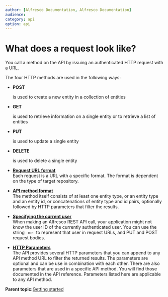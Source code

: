 ```yaml
---
author: [Alfresco Documentation, Alfresco Documentation]
audience: 
category: api
option: api
---
```


# What does a request look like?

You call a method on the API by issuing an authenticated HTTP request with a URL.

The four HTTP methods are used in the following ways:

-   **POST**

    is used to create a new entity in a collection of entities

-   **GET**

    is used to retrieve information on a single entity or to retrieve a list of entities

-   **PUT**

    is used to update a single entity

-   **DELETE**

    is used to delete a single entity


-   **[Request URL format](../../../pra/1/concepts/pra-request-url-format.md)**  
Each request is a URL with a specific format. The format is dependent on the type of target repository.
-   **[API method format](../../../pra/1/concepts/pra-request-api-format.md)**  
The method itself consists of at least one entity type, or an entity type and an entity id, or concatenations of entity type and id pairs, optionally followed by HTTP parameters that filter the results.
-   **[Specifying the current user](../../../pra/1/concepts/pra-request-current-user.md)**  
When making an Alfresco REST API call, your application might not know the user ID of the currently authenticated user. You can use the string `-me-` to represent that user in request URLs, and PUT and POST request bodies.
-   **[HTTP Parameters](../../../pra/1/concepts/pra-parameters.md)**  
The API provides several HTTP parameters that you can append to any API method URL to filter the returned results. The parameters are optional and can be use in combination with each other. There are also parameters that are used in a specific API method. You will find those documented in the API reference. Parameters listed here are applicable to any API method.

**Parent topic:**[Getting started](../../../pra/1/concepts/pra-getting-started.md)

